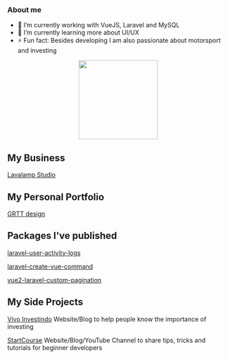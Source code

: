 ### About me

- 🔭 I’m currently working with VueJS, Laravel and MySQL 
- 🌱 I’m currently learning more about UI/UX
- ⚡ Fun fact: Besides developing I am also passionate about motorsport and investing

<div align="center">
  <img height="180em" src="https://github-readme-stats.vercel.app/api/top-langs/?username=brunogritti&layout=compact&langs_count=5&theme=dracula"/>
</div>

## My Business
[Lavalamp Studio](https://lavalampstudio.com/)

## My Personal Portfolio
[GRTT design](https://grtt.com.br/)

## Packages I've published

[laravel-user-activity-logs](https://packagist.org/packages/brunogritti/laravel-user-activity-logs)

[laravel-create-vue-command](https://packagist.org/packages/brunogritti/laravel-create-vue-command)

[vue2-laravel-custom-pagination](https://www.npmjs.com/package/vue2-laravel-custom-pagination)

## My Side Projects
[Vivo Investindo](https://vivoinvestindo.com.br/) Website/Blog to help people know the importance of investing 

[StartCourse](https://startcourse.com.br/) Website/Blog/YouTube Channel to share tips, tricks and tutorials for beginner developers
